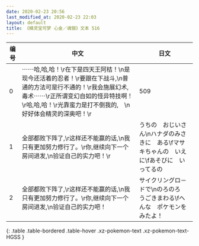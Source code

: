 ```yaml
---
date: 2020-02-23 20:56
last_modified_at: 2020-02-23 22:03
layout: default
title: 《精灵宝可梦 心金／魂银》文本 516
---
```

| 编号 | 中文 | 日文 |
| ---- | ---- | ---- |
| 0 | ⋯⋯哈,哈,哈！\r在下是四天王阿桔！\n是现今还活着的忍者！\r要跟在下战斗,\n普通的方法可是行不通的！\r我会施展幻术,毒术⋯⋯\r正所谓变幻自如的怪异特技啊！\r哈,哈,哈！\r光靠蛮力是打不倒我的,　\n好好体会精灵的深奥吧！\r | 509 |
| 1 | 全部都败下阵了,\r这样还不能赢的话,\n我只有更加努力修行了。\r你,继续向下一个房间进发,\n验证自己的实力吧！\r | うちの　おじいさん\nハナダのみさきに　ある\fマサキちゃんの　いえに\fあそびに　いってるの |
| 2 | 全部都败下阵了,\r这样还不能赢的话,\n我只有更加努力修行了。\r你,继续向下一个房间进发,\n验证自己的实力吧！ | サイクリングロ－ドで\nのろのろ　うごきまわる\fへんな　ポケモンを　みたよ！ |
{: .table .table-bordered .table-hover .xz-pokemon-text .xz-pokemon-text-HGSS }